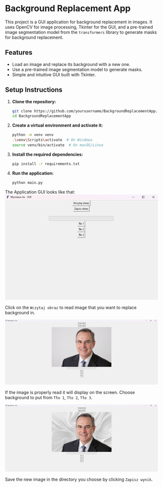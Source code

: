 # Background Replacement App

This project is a GUI application for background replacement in images. It uses OpenCV for image processing, Tkinter for the GUI, and a pre-trained image segmentation model from the `transformers` library to generate masks for background replacement.

## Features

- Load an image and replace its background with a new one.
- Use a pre-trained image segmentation model to generate masks.
- Simple and intuitive GUI built with Tkinter.

## Setup Instructions

1. **Clone the repository:**
    ```sh
    git clone https://github.com/yourusername/BackgroundReplacementApp.git
    cd BackgroundReplacementApp
    ```

2. **Create a virtual environment and activate it:**
    ```sh
    python -m venv venv
    .\venv\Scripts\activate  # On Windows
    source venv/bin/activate  # On macOS/Linux
    ```

3. **Install the required dependencies:**
    ```sh
    pip install -r requirements.txt
    ```

4. **Run the application:**
    ```sh
    python main.py
    ```

The Application GUI looks like that:
![alt text](screenshots/image.png)

Click on the `Wczytaj obraz` to read image that you want to replace background in.

![alt text](screenshots/image-1.png)

If the image is properly read it will display on the screen.
Choose background to put from `Tło 1`, `Tło 2`, `Tło 3`.

![alt text](screenshots/image-2.png)

Save the new image in the directory you choose by clicking `Zapisz wynik`.
